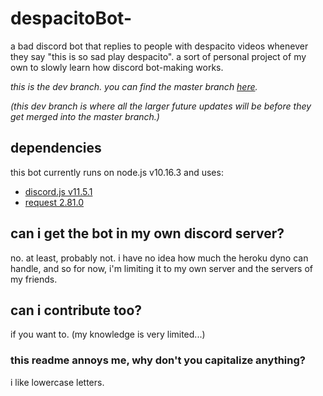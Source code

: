 # despacitoBot- 

a bad discord bot that replies to people with despacito videos whenever they say "this is so sad play despacito". a sort of personal project of my own to slowly learn how discord bot-making works.

*this is the dev branch. you can find the master branch [here](https://github.com/AndyThePie/despacitoBot-semicolon/).*

*(this dev branch is where all the larger future updates will be before they get merged into the master branch.)*

## dependencies

this bot currently runs on node.js v10.16.3 and uses:

- [discord.js v11.5.1](https://discord.js.org/)
- [request 2.81.0](https://github.com/request/request)



## can i get the bot in my own discord server?

no. at least, probably not. i have no idea how much the heroku dyno can handle, and so for now, i'm limiting it to my own server and the servers of my friends.



## can i contribute too?

if you want to. (my knowledge is very limited...) 



### this readme annoys me, why don't you capitalize anything?

i like lowercase letters.

